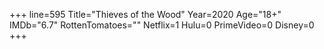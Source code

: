 +++
line=595
Title="Thieves of the Wood"
Year=2020
Age="18+"
IMDb="6.7"
RottenTomatoes=""
Netflix=1
Hulu=0
PrimeVideo=0
Disney=0
+++

